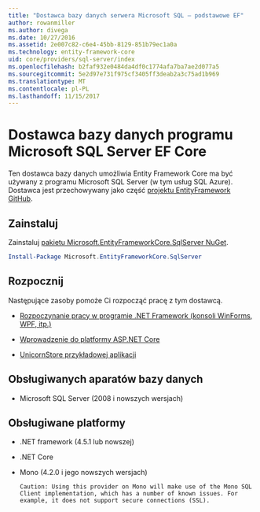 ```yaml
---
title: "Dostawca bazy danych serwera Microsoft SQL — podstawowe EF"
author: rowanmiller
ms.author: divega
ms.date: 10/27/2016
ms.assetid: 2e007c82-c6e4-45bb-8129-851b79ec1a0a
ms.technology: entity-framework-core
uid: core/providers/sql-server/index
ms.openlocfilehash: b2faf932e0484da4df0c1774afa7ba7ae2d077a5
ms.sourcegitcommit: 5e2d97e731f975cf3405ff3deab2a3c75ad1b969
ms.translationtype: MT
ms.contentlocale: pl-PL
ms.lasthandoff: 11/15/2017
---
```

# <a name="microsoft-sql-server-ef-core-database-provider"></a>Dostawca bazy danych programu Microsoft SQL Server EF Core

Ten dostawca bazy danych umożliwia Entity Framework Core ma być używany z programu Microsoft SQL Server (w tym usług SQL Azure). Dostawca jest przechowywany jako część [projektu EntityFramework GitHub](https://github.com/aspnet/EntityFramework).

## <a name="install"></a>Zainstaluj

Zainstaluj [pakietu Microsoft.EntityFrameworkCore.SqlServer NuGet](https://www.nuget.org/packages/Microsoft.EntityFrameworkCore.SqlServer/).

``` powershell
Install-Package Microsoft.EntityFrameworkCore.SqlServer
```

## <a name="get-started"></a>Rozpocznij

Następujące zasoby pomoże Ci rozpocząć pracę z tym dostawcą.
* [Rozpoczynanie pracy w programie .NET Framework (konsoli WinForms, WPF, itp.)](../../get-started/full-dotnet/index.md)

* [Wprowadzenie do platformy ASP.NET Core](../../get-started/aspnetcore/index.md)

* [UnicornStore przykładowej aplikacji](https://github.com/rowanmiller/UnicornStore/tree/master/UnicornStore)

## <a name="supported-database-engines"></a>Obsługiwanych aparatów bazy danych

* Microsoft SQL Server (2008 i nowszych wersjach)

## <a name="supported-platforms"></a>Obsługiwane platformy

* .NET framework (4.5.1 lub nowszej)

* .NET Core

* Mono (4.2.0 i jego nowszych wersjach)

      Caution: Using this provider on Mono will make use of the Mono SQL Client implementation, which has a number of known issues. For example, it does not support secure connections (SSL).
